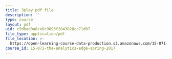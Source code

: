 ```yaml
---
title: 3play pdf file
description: ''
type: course
layout: pdf
uid: c5dbad0a8ce6c9893f2043028cc71d07
file_type: application/pdf
file_location: >-
  https://open-learning-course-data-production.s3.amazonaws.com/15-071-the-analytics-edge-spring-2017/c5dbad0a8ce6c9893f2043028cc71d07_JGetImYLis.pdf
course_id: 15-071-the-analytics-edge-spring-2017
---
```

